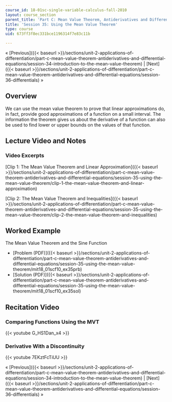 ```yaml
---
course_id: 18-01sc-single-variable-calculus-fall-2010
layout: course_section
parent_title: 'Part C: Mean Value Theorem, Antiderivatives and Differential Equations'
title: 'Session 35: Using the Mean Value Theorem'
type: course
uid: 673ff3f8ec331bce1196314f7e83c11b

---
```


« [Previous]({{< baseurl >}}/sections/unit-2-applications-of-differentiation/part-c-mean-value-theorem-antiderivatives-and-differential-equations/session-34-introduction-to-the-mean-value-theorem) | [Next]({{< baseurl >}}/sections/unit-2-applications-of-differentiation/part-c-mean-value-theorem-antiderivatives-and-differential-equations/session-36-differentials) »

Overview
--------

We can use the mean value theorem to prove that linear approximations do, in fact, provide good approximations of a function on a small interval. The information the theorem gives us about the derivative of a function can also be used to find lower or upper bounds on the values of that function.

Lecture Video and Notes
-----------------------

### Video Excerpts

[Clip 1: The Mean Value Theorem and Linear Approximation]({{< baseurl >}}/sections/unit-2-applications-of-differentiation/part-c-mean-value-theorem-antiderivatives-and-differential-equations/session-35-using-the-mean-value-theorem/clip-1-the-mean-value-theorem-and-linear-approximation)

[Clip 2: The Mean Value Theorem and Inequalities]({{< baseurl >}}/sections/unit-2-applications-of-differentiation/part-c-mean-value-theorem-antiderivatives-and-differential-equations/session-35-using-the-mean-value-theorem/clip-2-the-mean-value-theorem-and-inequalities)

Worked Example
--------------

The Mean Value Theorem and the Sine Function

*   [Problem (PDF)]({{< baseurl >}}/sections/unit-2-applications-of-differentiation/part-c-mean-value-theorem-antiderivatives-and-differential-equations/session-35-using-the-mean-value-theorem/mit18_01scf10_ex35prb)
*   [Solution (PDF)]({{< baseurl >}}/sections/unit-2-applications-of-differentiation/part-c-mean-value-theorem-antiderivatives-and-differential-equations/session-35-using-the-mean-value-theorem/mit18_01scf10_ex35sol)

Recitation Video
----------------

### Comparing Functions Using the MVT

{{< youtube G_HS1Dan_x4 >}}

### Derivative With a Discontinuity

{{< youtube 7EKztFcTiUU >}}

« [Previous]({{< baseurl >}}/sections/unit-2-applications-of-differentiation/part-c-mean-value-theorem-antiderivatives-and-differential-equations/session-34-introduction-to-the-mean-value-theorem) | [Next]({{< baseurl >}}/sections/unit-2-applications-of-differentiation/part-c-mean-value-theorem-antiderivatives-and-differential-equations/session-36-differentials) »